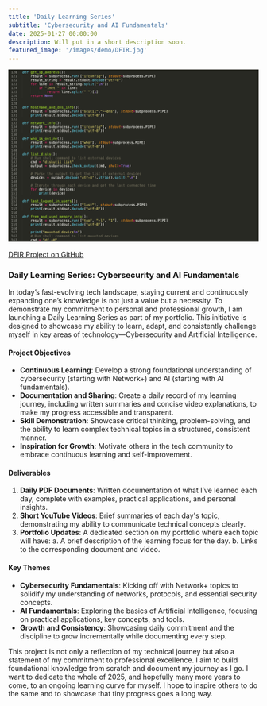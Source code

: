 ```yaml
---
title: 'Daily Learning Series'
subtitle: 'Cybersecurity and AI Fundamentals'
date: 2025-01-27 00:00:00
description: Will put in a short description soon.
featured_image: '/images/demo/DFIR.jpg'
---
```


![](/images/demo/DFIR-MacOS-Code.jpg)

[DFIR Project on GitHub](https://github.com/koulaks/Capstone-DFIR/tree/main)

### Daily Learning Series: Cybersecurity and AI Fundamentals

In today’s fast-evolving tech landscape, staying current and continuously expanding one’s knowledge is not just a value but a necessity. To demonstrate my commitment to personal and professional growth, I am launching a Daily Learning Series as part of my portfolio. This initiative is designed to showcase my ability to learn, adapt, and consistently challenge myself in key areas of technology—Cybersecurity and Artificial Intelligence.

#### Project Objectives

- **Continuous Learning**: Develop a strong foundational understanding of cybersecurity (starting with Network+) and AI (starting with AI fundamentals).
- **Documentation and Sharing**: Create a daily record of my learning journey, including written summaries and concise video explanations, to make my progress accessible and transparent.
- **Skill Demonstration**: Showcase critical thinking, problem-solving, and the ability to learn complex technical topics in a structured, consistent manner.
- **Inspiration for Growth**: Motivate others in the tech community to embrace continuous learning and self-improvement.

#### Deliverables

1. **Daily PDF Documents**: Written documentation of what I’ve learned each day, complete with examples, practical applications, and personal insights.
2. **Short YouTube Videos**: Brief summaries of each day's topic, demonstrating my ability to communicate technical concepts clearly.
3. **Portfolio Updates**: A dedicated section on my portfolio where each topic will have:
a. A brief description of the learning focus for the day.
b. Links to the corresponding document and video.

#### Key Themes

- **Cybersecurity Fundamentals**: Kicking off with Network+ topics to solidify my understanding of networks, protocols, and essential security concepts.
- **AI Fundamentals**: Exploring the basics of Artificial Intelligence, focusing on practical applications, key concepts, and tools.
- **Growth and Consistency**: Showcasing daily commitment and the discipline to grow incrementally while documenting every step.

This project is not only a reflection of my technical journey but also a statement of my commitment to professional excellence. I aim to build foundational knowledge from scratch and document my journey as I go. I want to dedicate the whole of 2025, and hopefully many more years to come, to an ongoing learning curve for myself. I hope to inspire others to do the same and to showcase that tiny progress goes a long way.
